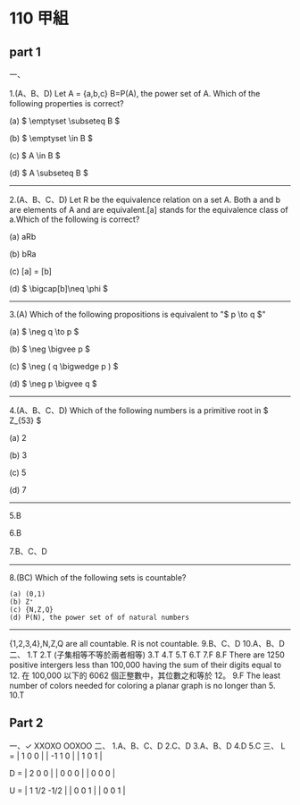 # 110 甲組

## part 1

一、

1.(A、B、D) Let A = {a,b,c} B=P(A), the power set of A. Which of the following properties is correct?

(a) $ \emptyset \subseteq B $

(b) $ \emptyset \in B $

(c) $ A \in B $

(d) $ A \subseteq B $

-------------------------------------------------

2.(A、B、C、D) Let R be the equivalence relation on  a set A. Both a and b are elements of A and are equivalent.[a] stands for the equivalence class of a.Which of the following is correct?

(a) aRb

(b) bRa

(c) [a] = [b]

(d) $ \bigcap[b]\neq \phi $

-------------------------------------------------

3.(A) Which of the following propositions is equivalent to "$ p \to q $"

(a) $ \neg q \to p $

(b) $ \neg \bigvee p $

(c) $ \neg ( q \bigwedge p ) $

(d) $ \neg p \bigvee q $

-------------------------------------------------

4.(A、B、C、D) Which of the following numbers is a primitive root in $ Z_{53} $

(a) 2

(b) 3

(c) 5

(d) 7

-------------------------------------------------

5.B

6.B

7.B、C、D

-------------------------------------------------
8.(BC) Which of the following sets is countable?

    (a) (0,1)
    (b) Z⁺
    (c) {N,Z,Q}
    (d) P(N), the power set of of natural numbers
-------------------------------------------------
{1,2,3,4},N,Z,Q are all countable.
R is not countable.
9.B、C、D
10.A、B、D
二、
1.T
2.T (子集相等不等於兩者相等)
3.T
4.T
5.T
6.T
7.F
8.F There are 1250 positive  intergers less than 100,000 having the sum of their digits equal to 12.
在 100,000 以下的 6062 個正整數中，其位數之和等於 12。
9.F The least number of colors needed for coloring a planar graph is no longer than 5.
10.T

## Part 2

一、✓
XXOXO OOXOO
二、
1.A、B、C、D
2.C、D
3.A、B、D
4.D
5.C
三、
L = | 1   0   0 |
    | -1  1   0 |
    | 1   0   1 |

D = | 2   0   0 |
    | 0   0   0 |
    | 0   0   0 |

U = | 1  1/2  -1/2 |
    | 0   0     1  |
    | 0   0     1  |
